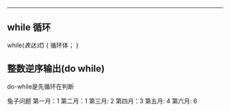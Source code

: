 * * *

## while 循环
 while(*表达式*)
{
    循环体；
}
## 整数逆序输出(do while)
do-while是先循环在判断

兔子问题
第一月：1
第二月：1
第三月: 2
第四月：3
第五月: 4
第六月: 6